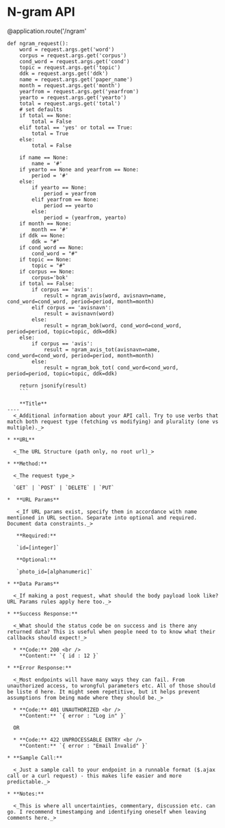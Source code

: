 # N-gram API

@application.route('/ngram'

```
def ngram_request():
    word = request.args.get('word')
    corpus = request.args.get('corpus')
    cond_word = request.args.get('cond')
    topic = request.args.get('topic')
    ddk = request.args.get('ddk')
    name = request.args.get('paper_name')
    month = request.args.get('month')
    yearfrom = request.args.get('yearfrom')
    yearto = request.args.get('yearto')
    total = request.args.get('total')
    # set defaults
    if total == None:
        total = False
    elif total == 'yes' or total == True:
        total = True
    else:
        total = False
        
    if name == None:
        name = '#'
    if yearto == None and yearfrom == None:
        period = '#'
    else:
        if yearto == None:
            period = yearfrom
        elif yearfrom == None:
            period == yearto
        else:
            period = (yearfrom, yearto)
    if month == None:
        month == '#'
    if ddk == None:
        ddk = "#"
    if cond_word == None:
        cond_word = "#"
    if topic == None:
        topic = "#"
    if corpus == None:
        corpus='bok'
    if total == False:
        if corpus == 'avis':
            result = ngram_avis(word, avisnavn=name, cond_word=cond_word, period=period, month=month)
        elif corpus == 'avisnavn':
            result = avisnavn(word)
        else:
            result = ngram_bok(word, cond_word=cond_word, period=period, topic=topic, ddk=ddk)
    else:
        if corpus == 'avis':
            result = ngram_avis_tot(avisnavn=name, cond_word=cond_word, period=period, month=month)
        else:
            result = ngram_bok_tot( cond_word=cond_word, period=period, topic=topic, ddk=ddk)
    
    return jsonify(result)
    ```
    
    **Title**
----
  <_Additional information about your API call. Try to use verbs that match both request type (fetching vs modifying) and plurality (one vs multiple)._>

* **URL**

  <_The URL Structure (path only, no root url)_>

* **Method:**
  
  <_The request type_>

  `GET` | `POST` | `DELETE` | `PUT`
  
*  **URL Params**

   <_If URL params exist, specify them in accordance with name mentioned in URL section. Separate into optional and required. Document data constraints._> 

   **Required:**
 
   `id=[integer]`

   **Optional:**
 
   `photo_id=[alphanumeric]`

* **Data Params**

  <_If making a post request, what should the body payload look like? URL Params rules apply here too._>

* **Success Response:**
  
  <_What should the status code be on success and is there any returned data? This is useful when people need to to know what their callbacks should expect!_>

  * **Code:** 200 <br />
    **Content:** `{ id : 12 }`
 
* **Error Response:**

  <_Most endpoints will have many ways they can fail. From unauthorized access, to wrongful parameters etc. All of those should be liste d here. It might seem repetitive, but it helps prevent assumptions from being made where they should be._>

  * **Code:** 401 UNAUTHORIZED <br />
    **Content:** `{ error : "Log in" }`

  OR

  * **Code:** 422 UNPROCESSABLE ENTRY <br />
    **Content:** `{ error : "Email Invalid" }`

* **Sample Call:**

  <_Just a sample call to your endpoint in a runnable format ($.ajax call or a curl request) - this makes life easier and more predictable._> 

* **Notes:**

  <_This is where all uncertainties, commentary, discussion etc. can go. I recommend timestamping and identifying oneself when leaving comments here._> 
